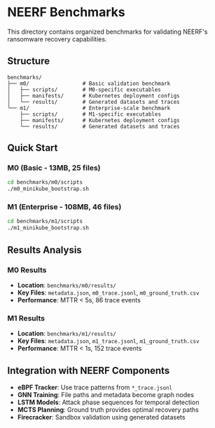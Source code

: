 # NEERF Benchmarks

This directory contains organized benchmarks for validating NEERF's ransomware recovery capabilities.

## Structure

```
benchmarks/
├── m0/                 # Basic validation benchmark
│   ├── scripts/        # M0-specific executables
│   ├── manifests/      # Kubernetes deployment configs
│   └── results/        # Generated datasets and traces
└── m1/                 # Enterprise-scale benchmark
    ├── scripts/        # M1-specific executables
    ├── manifests/      # Kubernetes deployment configs
    └── results/        # Generated datasets and traces
```

## Quick Start

### M0 (Basic - 13MB, 25 files)

```bash
cd benchmarks/m0/scripts
./m0_minikube_bootstrap.sh
```

### M1 (Enterprise - 108MB, 46 files)

```bash
cd benchmarks/m1/scripts
./m1_minikube_bootstrap.sh
```

## Results Analysis

### M0 Results

- **Location**: `benchmarks/m0/results/`
- **Key Files**: `metadata.json`, `m0_trace.jsonl`, `m0_ground_truth.csv`
- **Performance**: MTTR < 5s, 86 trace events

### M1 Results

- **Location**: `benchmarks/m1/results/`
- **Key Files**: `metadata.json`, `m1_trace.jsonl`, `m1_ground_truth.csv`
- **Performance**: MTTR < 1s, 152 trace events

## Integration with NEERF Components

- **eBPF Tracker**: Use trace patterns from `*_trace.jsonl`
- **GNN Training**: File paths and metadata become graph nodes
- **LSTM Models**: Attack phase sequences for temporal detection
- **MCTS Planning**: Ground truth provides optimal recovery paths
- **Firecracker**: Sandbox validation using generated datasets

